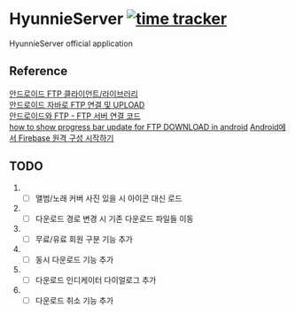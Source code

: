 # HyunnieServer [![time tracker](https://wakatime.com/badge/github/sungbin5304/HyunnieServer.svg)](https://wakatime.com/badge/github/sungbin5304/HyunnieServer)
HyunnieServer official application

## Reference
[안드로이드 FTP 클라이언트/라이브러리](https://hiiambk.tistory.com/351) <br/>
[안드로이드 자바로 FTP 연결 및 UPLOAD](https://soonrok.tistory.com/110) <br/>
[안드로이드와 FTP - FTP 서버 연결 코드](https://underground2.tistory.com/12) <br/>
[how to show progress bar update for FTP DOWNLOAD in android](https://stackoverflow.com/questions/56579462/how-to-show-progress-bar-update-for-ftp-download-in-android) 
[Android에서 Firebase 원격 구성 시작하기](https://firebase.google.com/docs/remote-config/use-config-android?hl=ko)

## TODO
1. - [ ] 앨범/노래 커버 사진 있을 시 아이콘 대신 로드
2. - [ ] 다운로드 경로 변경 시 기존 다운로드 파일들 이동
3. - [ ] 무료/유료 회원 구분 기능 추가
4. - [ ] 동시 다운로드 기능 추가
5. - [ ] 다운로드 인디케이터 다이얼로그 추가
6. - [ ] 다운로드 취소 기능 추가
